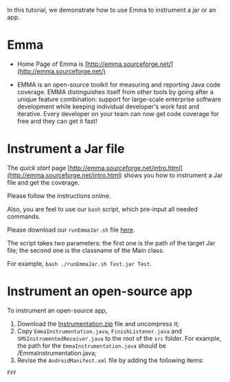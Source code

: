 In this tutorial, we demonstrate how to use Emma to instrument a jar or an app.

# Emma

* Home Page of Emma is [http://emma.sourceforge.net/](http://emma.sourceforge.net/)

* EMMA is an open-source toolkit for measuring and reporting Java code coverage. EMMA distinguishes itself from other tools by going after a unique feature combination: support for large-scale enterprise software development while keeping individual developer's work fast and iterative. Every developer on your team can now get code coverage for free and they can get it fast!

# Instrument a Jar file

The *quick start* page [http://emma.sourceforge.net/intro.html](http://emma.sourceforge.net/intro.html) shows you how to instrument a Jar file and get the coverage.

Please follow the instructions online.

Also, you are feel to use our `bash` script, which pre-input all needed commands.

Please download our `runEmmaJar.sh` file [here](runEmmaJar.sh).

The script takes two parameters: the first one is the path of the target Jar file; the second one is the classname of the Main class.

For example, `bash ./runEmmaJar.sh Test.jar Test`.

# Instrument an open-source app

To instrument an open-source app, 

1. Download the [Instrumentation.zip](Instrumentation.zip) file and uncompress it;
2. Copy `EmmaInstrumentation.java`, `FinishListener.java` and `SMSInstrumentedReceiver.java` to the root of the `src` folder. For example, the path for the `EmmaInstrumentation.java` should be <package-name>/EmmaInstrumentation.java;
3. Revise the `AndroidManifest.xml` file by adding the following items:
  ```
  FFF
  ```
